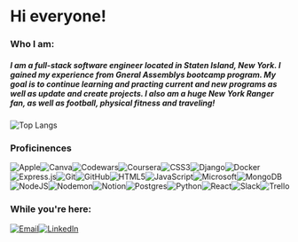 # Hi everyone! 

### Who I am:
##### I am a full-stack software engineer located in Staten Island, New York. I gained my experience from Gneral Assemblys bootcamp program. My goal is to continue learning and practing current and new programs as well as update and create projects. I also am a huge New York Ranger fan, as well as football, physical fitness and traveling! 

![Top Langs](https://github-readme-stats.vercel.app/api/top-langs/?username=ronrain&layout=compact)

### Proficinences
![Apple](https://img.shields.io/badge/Apple-%23000000.svg?style=for-the-badge&logo=apple&logoColor=white)![Canva](https://img.shields.io/badge/Canva-%2300C4CC.svg?style=for-the-badge&logo=Canva&logoColor=white)![Codewars](https://img.shields.io/badge/Codewars-B1361E?style=for-the-badge&logo=codewars&logoColor=grey)![Coursera](https://img.shields.io/badge/Coursera-%230056D2.svg?style=for-the-badge&logo=Coursera&logoColor=white)![CSS3](https://img.shields.io/badge/css3-%231572B6.svg?style=for-the-badge&logo=css3&logoColor=white)![Django](https://img.shields.io/badge/django-%23092E20.svg?style=for-the-badge&logo=django&logoColor=white)![Docker](https://img.shields.io/badge/docker-%230db7ed.svg?style=for-the-badge&logo=docker&logoColor=white)![Express.js](https://img.shields.io/badge/express.js-%23404d59.svg?style=for-the-badge&logo=express&logoColor=%2361DAFB)![Git](https://img.shields.io/badge/git-%23F05033.svg?style=for-the-badge&logo=git&logoColor=white)![GitHub](https://img.shields.io/badge/github-%23121011.svg?style=for-the-badge&logo=github&logoColor=white)![HTML5](https://img.shields.io/badge/html5-%23E34F26.svg?style=for-the-badge&logo=html5&logoColor=white)![JavaScript](https://img.shields.io/badge/javascript-%23323330.svg?style=for-the-badge&logo=javascript&logoColor=%23F7DF1E)![Microsoft](https://img.shields.io/badge/Microsoft-0078D4?style=for-the-badge&logo=microsoft&logoColor=white)![MongoDB](https://img.shields.io/badge/MongoDB-%234ea94b.svg?style=for-the-badge&logo=mongodb&logoColor=white)![NodeJS](https://img.shields.io/badge/node.js-6DA55F?style=for-the-badge&logo=node.js&logoColor=white)![Nodemon](https://img.shields.io/badge/NODEMON-%23323330.svg?style=for-the-badge&logo=nodemon&logoColor=%BBDEAD)![Notion](https://img.shields.io/badge/Notion-%23000000.svg?style=for-the-badge&logo=notion&logoColor=white)![Postgres](https://img.shields.io/badge/postgres-%23316192.svg?style=for-the-badge&logo=postgresql&logoColor=white)![Python](https://img.shields.io/badge/python-3670A0?style=for-the-badge&logo=python&logoColor=ffdd54)![React](https://img.shields.io/badge/react-%2320232a.svg?style=for-the-badge&logo=react&logoColor=%2361DAFB)![Slack](https://img.shields.io/badge/Slack-4A154B?style=for-the-badge&logo=slack&logoColor=white)![Trello](https://img.shields.io/badge/Trello-%23026AA7.svg?style=for-the-badge&logo=Trello&logoColor=white)

### While you're here:
[![Email](https://img.shields.io/badge/Email-%23D14836.svg?style=for-the-badge&logo=Gmail&logoColor=white)](mailto:rarainero@gmail.com)[![LinkedIn](https://img.shields.io/badge/LinkedIn-%230077B5.svg?style=for-the-badge&logo=linkedin&logoColor=white)]([https://www.linkedin.com/in/your-linkedin-profile-url/](https://www.linkedin.com/in/ronald-rainero/)https://www.linkedin.com/in/ronald-rainero/)


